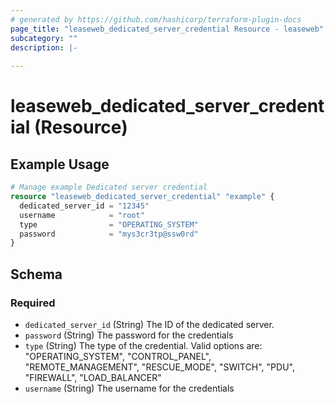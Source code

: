 ```yaml
---
# generated by https://github.com/hashicorp/terraform-plugin-docs
page_title: "leaseweb_dedicated_server_credential Resource - leaseweb"
subcategory: ""
description: |-
  
---
```


# leaseweb_dedicated_server_credential (Resource)



## Example Usage

```terraform
# Manage example Dedicated server credential
resource "leaseweb_dedicated_server_credential" "example" {
  dedicated_server_id = "12345"
  username            = "root"
  type                = "OPERATING_SYSTEM"
  password            = "mys3cr3tp@ssw0rd"
}
```

<!-- schema generated by tfplugindocs -->
## Schema

### Required

- `dedicated_server_id` (String) The ID of the dedicated server.
- `password` (String) The password for the credentials
- `type` (String) The type of the credential. Valid options are: "OPERATING_SYSTEM", "CONTROL_PANEL", "REMOTE_MANAGEMENT", "RESCUE_MODE", "SWITCH", "PDU", "FIREWALL", "LOAD_BALANCER"
- `username` (String) The username for the credentials
